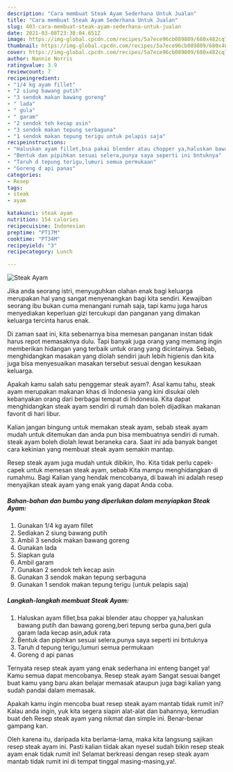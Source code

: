 ```yaml
---
description: "Cara membuat Steak Ayam Sederhana Untuk Jualan"
title: "Cara membuat Steak Ayam Sederhana Untuk Jualan"
slug: 403-cara-membuat-steak-ayam-sederhana-untuk-jualan
date: 2021-03-08T23:38:04.651Z
image: https://img-global.cpcdn.com/recipes/5a7ece96cb089809/680x482cq70/steak-ayam-foto-resep-utama.jpg
thumbnail: https://img-global.cpcdn.com/recipes/5a7ece96cb089809/680x482cq70/steak-ayam-foto-resep-utama.jpg
cover: https://img-global.cpcdn.com/recipes/5a7ece96cb089809/680x482cq70/steak-ayam-foto-resep-utama.jpg
author: Nannie Norris
ratingvalue: 3.9
reviewcount: 7
recipeingredient:
- "1/4 kg ayam fillet"
- "2 siung bawang putih"
- "3 sendok makan bawang goreng"
- " lada"
- " gula"
- " garam"
- "2 sendok teh kecap asin"
- "3 sendok makan tepung serbaguna"
- "1 sendok makan tepung terigu untuk pelapis saja"
recipeinstructions:
- "Haluskan ayam fillet,bsa pakai blender atau chopper ya,haluskan bawang putih dan bawang goreng,beri tepung serba guna,beri gula garam lada kecap asin,aduk rata"
- "Bentuk dan pipihkan sesuai selera,punya saya seperti ini bntuknya"
- "Taruh d tepung terigu,lumuri semua permukaan"
- "Goreng d api panas"
categories:
- Resep
tags:
- steak
- ayam

katakunci: steak ayam 
nutrition: 154 calories
recipecuisine: Indonesian
preptime: "PT17M"
cooktime: "PT34M"
recipeyield: "3"
recipecategory: Lunch

---
```



![Steak Ayam](https://img-global.cpcdn.com/recipes/5a7ece96cb089809/680x482cq70/steak-ayam-foto-resep-utama.jpg)

Jika anda seorang istri, menyuguhkan olahan enak bagi keluarga merupakan hal yang sangat menyenangkan bagi kita sendiri. Kewajiban seorang ibu bukan cuma menangani rumah saja, tapi kamu juga harus menyediakan keperluan gizi tercukupi dan panganan yang dimakan keluarga tercinta harus enak.

Di zaman  saat ini, kita sebenarnya bisa memesan panganan instan tidak harus repot memasaknya dulu. Tapi banyak juga orang yang memang ingin memberikan hidangan yang terbaik untuk orang yang dicintainya. Sebab, menghidangkan masakan yang diolah sendiri jauh lebih higienis dan kita juga bisa menyesuaikan masakan tersebut sesuai dengan kesukaan keluarga. 



Apakah kamu salah satu penggemar steak ayam?. Asal kamu tahu, steak ayam merupakan makanan khas di Indonesia yang kini disukai oleh kebanyakan orang dari berbagai tempat di Indonesia. Kita dapat menghidangkan steak ayam sendiri di rumah dan boleh dijadikan makanan favorit di hari libur.

Kalian jangan bingung untuk memakan steak ayam, sebab steak ayam mudah untuk ditemukan dan anda pun bisa membuatnya sendiri di rumah. steak ayam boleh diolah lewat beraneka cara. Saat ini ada banyak banget cara kekinian yang membuat steak ayam semakin mantap.

Resep steak ayam juga mudah untuk dibikin, lho. Kita tidak perlu capek-capek untuk memesan steak ayam, sebab Kita mampu menghidangkan di rumahmu. Bagi Kalian yang hendak mencobanya, di bawah ini adalah resep menyajikan steak ayam yang enak yang dapat Anda coba.

<!--inarticleads1-->

##### Bahan-bahan dan bumbu yang diperlukan dalam menyiapkan Steak Ayam:

1. Gunakan 1/4 kg ayam fillet
1. Sediakan 2 siung bawang putih
1. Ambil 3 sendok makan bawang goreng
1. Gunakan  lada
1. Siapkan  gula
1. Ambil  garam
1. Gunakan 2 sendok teh kecap asin
1. Gunakan 3 sendok makan tepung serbaguna
1. Gunakan 1 sendok makan tepung terigu (untuk pelapis saja)




<!--inarticleads2-->

##### Langkah-langkah membuat Steak Ayam:

1. Haluskan ayam fillet,bsa pakai blender atau chopper ya,haluskan bawang putih dan bawang goreng,beri tepung serba guna,beri gula garam lada kecap asin,aduk rata
1. Bentuk dan pipihkan sesuai selera,punya saya seperti ini bntuknya
1. Taruh d tepung terigu,lumuri semua permukaan
1. Goreng d api panas




Ternyata resep steak ayam yang enak sederhana ini enteng banget ya! Kamu semua dapat mencobanya. Resep steak ayam Sangat sesuai banget buat kamu yang baru akan belajar memasak ataupun juga bagi kalian yang sudah pandai dalam memasak.

Apakah kamu ingin mencoba buat resep steak ayam mantab tidak rumit ini? Kalau anda ingin, yuk kita segera siapin alat-alat dan bahannya, kemudian buat deh Resep steak ayam yang nikmat dan simple ini. Benar-benar gampang kan. 

Oleh karena itu, daripada kita berlama-lama, maka kita langsung sajikan resep steak ayam ini. Pasti kalian tiidak akan nyesel sudah bikin resep steak ayam enak tidak rumit ini! Selamat berkreasi dengan resep steak ayam mantab tidak rumit ini di tempat tinggal masing-masing,ya!.

